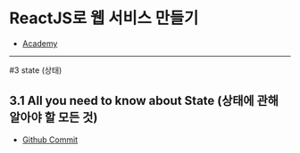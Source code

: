 # ReactJS로 웹 서비스 만들기
- [Academy](https://academy.nomadcoders.co/)

---

#3 state (상태)

## 3.1 All you need to know about State (상태에 관해 알아야 할 모든 것)
- [Github Commit](https://github.com/nomadcoders/movie_app_2019/commit/f6ec493d50c0c739f935d4ad9b3b43e449af8706)
